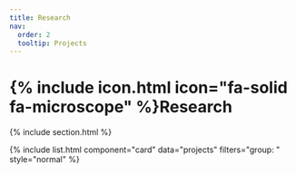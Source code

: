 ```yaml
---
title: Research
nav:
  order: 2
  tooltip: Projects
---
```


# {% include icon.html icon="fa-solid fa-microscope" %}Research

{% include section.html %}


{% include list.html component="card" data="projects" filters="group: " style="normal" %}

